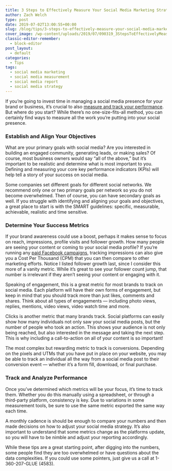 ```yaml
---
title: 3 Steps to Effectively Measure Your Social Media Marketing Strategy
author: Zach Welch
type: post
date: 2019-07-02T13:00:55+00:00
slug: /blog/tips/3-steps-to-effectively-measure-your-social-media-marketing-strategy
cover_image: /wp-content/uploads/2019/07/090319_3StepsToEffectivelyMeasureYourSMMarketingStrategy_BG.jpg
classic-editor-remember:
  - block-editor
post_layout:
  - default
categories:
  - Tips
tags:
  - social media marketing
  - social media measurement
  - social media report
  - social media strategy
---
```


If you&#8217;re going to invest time in managing a social media presence for your brand or business, it’s crucial to also [measure and track your performance][1]. But where do you start? While there&#8217;s no one-size-fits-all method, you can certainly find ways to measure all the work you&#8217;re putting into your social presence.

### **Establish and Align Your Objectives**

What are your primary goals with social media? Are you interested in building an engaged community, generating leads, or making sales? Of course, most business owners would say “all of the above,” but it’s important to be realistic and determine what is most important to you. Defining and measuring your core key performance indicators (KPIs) will help tell a story of your success on social media.

Some companies set different goals for different social networks. We recommend only one or two primary goals per network so you do not become overwhelmed. Then of course, you can have secondary goals as well. If you struggle with identifying and aligning your goals and objectives, a great place to start is with the SMART guidelines: specific, measurable, achievable, realistic and time sensitive.

### **Determine Your Success Metrics**

If your brand awareness could use a boost, perhaps it makes sense to focus on reach, impressions, profile visits and follower growth. How many people are seeing your content or coming to your social media profile? If you’re running any [paid Facebook campaigns][2], tracking impressions can also give you a Cost Per Thousand (CPM) that you can then compare to other marketing efforts. Notice I listed follower growth last, since I consider this more of a vanity metric. While it’s great to see your follower count jump, that number is irrelevant if they aren’t seeing your content or engaging with it.

Speaking of engagement, this is a great metric for most brands to track on social media. Each platform will have their own forms of engagement, but keep in mind that you should track more than just likes, comments and shares. Think about all types of engagements &#8212; including photo views, replies, mentions, video views, video watch time and more.

Clicks is another metric that many brands track. Social platforms can easily show how many individuals not only saw your social media posts, but the number of people who took an action. This shows your audience is not only being reached, but also interested in the message and taking the next step. This is why including a call-to-action on all of your content is so important!

The most complex but rewarding metric to track is conversions. Depending on the pixels and UTMs that you have put in place on your website, you may be able to track an individual all the way from a social media post to their conversion event &#8212; whether it’s a form fill, download, or final purchase.

### **Track and Analyze Performance**

Once you’ve determined which metrics will be your focus, it’s time to track them. Whether you do this manually using a spreadsheet, or through a third-party platform, consistency is key. Due to variations in some measurement tools, be sure to use the same metric exported the same way each time.

A monthly cadence is should be enough to compare your numbers and then made decisions on how to adjust your social media strategy. It’s also important to understand that some metrics change as the platforms update, so you will have to be nimble and adjust your reporting accordingly.

While these tips are a great starting point, after digging into the numbers, some people find they are too overwhelmed or have questions about the data complexities. If you could use some pointers, just give us a call at 1-360-207-GLUE (4583).

[1]: http://localhost/brandglue/old-website/blog/news/are-you-tracking-these-3-important-social-media-insights-for-your-business
[2]: http://localhost/brandglue/old-website/blog/tips/4-ways-to-optimize-facebook-dynamic-ads
